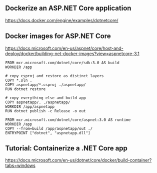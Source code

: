 ## Dockerize an ASP.NET Core application
https://docs.docker.com/engine/examples/dotnetcore/

## Docker images for ASP.NET Core
https://docs.microsoft.com/en-us/aspnet/core/host-and-deploy/docker/building-net-docker-images?view=aspnetcore-3.1

```
FROM mcr.microsoft.com/dotnet/core/sdk:3.0 AS build
WORKDIR /app

# copy csproj and restore as distinct layers
COPY *.sln .
COPY aspnetapp/*.csproj ./aspnetapp/
RUN dotnet restore

# copy everything else and build app
COPY aspnetapp/. ./aspnetapp/
WORKDIR /app/aspnetapp
RUN dotnet publish -c Release -o out

FROM mcr.microsoft.com/dotnet/core/aspnet:3.0 AS runtime
WORKDIR /app
COPY --from=build /app/aspnetapp/out ./
ENTRYPOINT ["dotnet", "aspnetapp.dll"]
```

## Tutorial: Containerize a .NET Core app
https://docs.microsoft.com/en-us/dotnet/core/docker/build-container?tabs=windows

